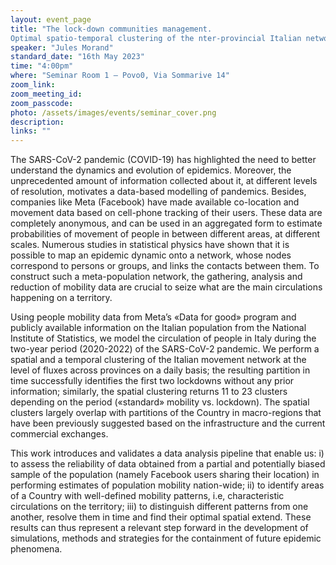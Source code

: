 ```yaml
---
layout: event_page
title: "The lock-down communities management.
Optimal spatio-temporal clustering of the nter-provincial Italian network during the COVID-19 crisis"
speaker: "Jules Morand"
standard_date: "16th May 2023"
time: "4:00pm"
where: "Seminar Room 1 – Povo0, Via Sommarive 14"
zoom_link: 
zoom_meeting_id:
zoom_passcode:
photo: /assets/images/events/seminar_cover.png
description:
links: ""
---
```


The SARS-CoV-2 pandemic (COVID-19) has highlighted the need to better understand the dynamics and evolution of epidemics. Moreover, the unprecedented amount of information collected about it, at different levels of resolution, motivates a data-based modelling of pandemics. Besides, companies like Meta (Facebook) have made available co-location and movement data based on cell-phone tracking of their users. These data are completely anonymous, and can be used in an aggregated form to estimate probabilities of movement of people in between different areas, at different scales. Numerous studies in statistical physics have shown that it is possible to map an epidemic dynamic onto a network, whose nodes correspond to persons or groups, and links the contacts between them. To construct such a meta-population network, the gathering, analysis and reduction of mobility data are crucial to seize what are the main circulations happening on a territory.

Using people mobility data from Meta’s «Data for good» program and publicly available information on the Italian population from the National Institute of Statistics, we model the circulation of people in Italy during the two-year period (2020-2022) of the
SARS-CoV-2 pandemic. We perform a spatial and a temporal clustering of the Italian movement network at the level of fluxes across provinces on a daily basis; the resulting partition in time successfully identifies the first two lockdowns without any prior
information; similarly, the spatial clustering returns 11 to 23 clusters depending on the period («standard» mobility vs. lockdown). The spatial clusters largely overlap with partitions of the Country in macro-regions that have been previously suggested based on the infrastructure and the current commercial exchanges.

This work introduces and validates a data analysis pipeline that enable us: i) to assess the reliability of data obtained from a
partial and potentially biased sample of the population (namely Facebook users sharing their location) in performing estimates of
population mobility nation-wide; ii) to identify areas of a Country with well-defined mobility patterns, i.e, characteristic circulations on the territory; iii) to distinguish different patterns from one another, resolve them in time and find their optimal spatial extend. These results can thus represent a relevant step forward in the development of simulations, methods and strategies for the containment of future epidemic phenomena.